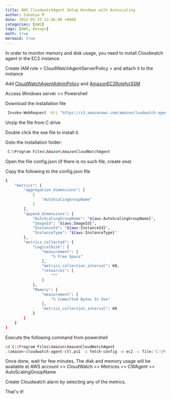 ```yaml
---
title: AWS CloudwatchAgent Setup Windows with Autoscaling
author: Sukanya M
date: 2022-05-25 12:46:00 +0800
categories: [AWS]
tags: [AWS, devops]
math: true
mermaid: true
---
```



In order to monitor memory and disk usage, you need to install Cloudwatch agent in the EC2 instance.

Create IAM role > CloudWatchAgentServerPolicy > and attach it to the instance

Add [CloudWatchAgentAdminPolicy](https://console.aws.amazon.com/iam/home?region=us-east-1#/policies/arn%3Aaws%3Aiam%3A%3Aaws%3Apolicy%2FCloudWatchAgentAdminPolicy) and [AmazonEC2RoleforSSM](https://console.aws.amazon.com/iam/home?region=us-east-1#/policies/arn%3Aaws%3Aiam%3A%3Aaws%3Apolicy%2Fservice-role%2FAmazonEC2RoleforSSM)

Access Windows server >> Powershell

Download the installation file
```sh
 Invoke-WebRequest -Uri "https://s3.amazonaws.com/amazoncloudwatch-agent/windows/amd64/latest/AmazonCloudWatchAgent.zip" -OutFile "C:\AwsCloudWatchAgent.zip"
 ```
Unzip the file from C drive

Double click the exe file to install it.

Goto the installation folder:

```sh
 C:\Program Files\Amazon\AmazonCloudWatchAgent
```
Open the file config.json (if there is no such file, create one)

Copy the following to the config.json file

```sh
{
	"metrics": {
		"aggregation_dimensions": [
			[
				"AutoScalingGroupName"
			]
		],
		"append_dimensions": {
			"AutoScalingGroupName": "${aws:AutoScalingGroupName}",
			"ImageId": "${aws:ImageId}",
			"InstanceId": "${aws:InstanceId}",
			"InstanceType": "${aws:InstanceType}"
		},
		"metrics_collected": {
			"LogicalDisk": {
				"measurement": [
					"% Free Space"
				],
				"metrics_collection_interval": 60,
				"resources": [
					"*"
				]
			},
			"Memory": {
				"measurement": [
					"% Committed Bytes In Use"
				],
				"metrics_collection_interval": 60
			}
		}
	}
}
```
Execute the following command from powershell

```sh
cd C:\Program Files\Amazon\AmazonCloudWatchAgent
.\amazon-cloudwatch-agent-ctl.ps1 -a fetch-config -m ec2 -c file:'C:\Program Files\Amazon\AmazonCloudWatchAgent\config.json' -s
```
Once done, wait for few minutes. The disk and memory usage will be available at AWS account >> CloudWatch >> Metrices >> CWAgent >> AutoScalingGroupName

Create Cloudwatch alarm by selecting any of the metrics.

That's it!
